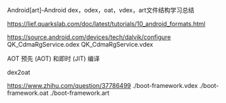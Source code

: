 Android[art]-Android dex，odex，oat，vdex，art文件结构学习总结



https://lief.quarkslab.com/doc/latest/tutorials/10_android_formats.html


https://source.android.com/devices/tech/dalvik/configure
QK_CdmaRgService.odex  QK_CdmaRgService.vdex

AOT
预先 (AOT) 和即时 (JIT) 编译

dex2oat

https://www.zhihu.com/question/37786499
./boot-framework.vdex
./boot-framework.oat
./boot-framework.art
